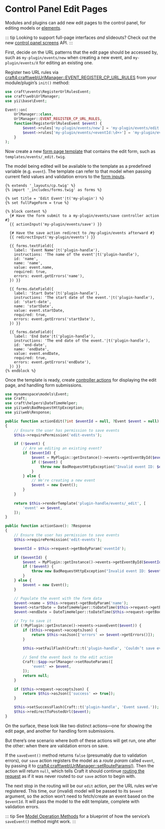# Control Panel Edit Pages

Modules and plugins can add new edit pages to the control panel, for editing models or [elements](./element-types.md).

::: tip
Looking to support full-page interfaces _and_ slideouts? Check out the new [control panel screens](./controllers.md#control-panel-screens) API.
:::

First, decide on the URL patterns that the edit page should be accessed by, such as `my-plugin/events/new` when creating a new event, and `my-plugin/events/X` for editing an existing one.

Register two URL rules via <craft4:craft\web\UrlManager::EVENT_REGISTER_CP_URL_RULES> from your module/plugin’s `init()` method:

```php
use craft\events\RegisterUrlRulesEvent;
use craft\web\UrlManager;
use yii\base\Event;

Event::on(
    UrlManager::class,
    UrlManager::EVENT_REGISTER_CP_URL_RULES,
    function(RegisterUrlRulesEvent $event) {
        $event->rules['my-plugin/events/new'] = 'my-plugin/events/edit';
        $event->rules['my-plugin/events/<eventId:\d+>'] = 'my-plugin/events/edit';
    }
);
```

Now create a new [form page template](./cp-templates.md#form-pages) that contains the edit form, such as `templates/events/_edit.twig`.

The model being edited will be available to the template as a predefined variable (e.g. `event`). The template can refer to that model when passing current field values and validation errors to the [form inputs](./cp-templates.md#form-inputs).

```twig
{% extends '_layouts/cp.twig' %}
{% import '_includes/forms.twig' as forms %}

{% set title = 'Edit Event'|t('my-plugin') %}
{% set fullPageForm = true %}

{% block content %}
  {# Have the form submit to a my-plugin/events/save controller action #}
  {{ actionInput('my-plugin/events/save') }}
  
  {# Have the save action redirect to /my-plugin/events afterward #}
  {{ redirectInput('my-plugin/events') }}

  {{ forms.textField({
    label: 'Event Name'|t('plugin-handle'),
    instructions: 'The name of the event'|t('plugin-handle'),
    id: 'name',
    name: 'name',
    value: event.name,
    required: true,
    errors: event.getErrors('name'),
  }) }}
  
  {{ forms.dateField({
    label: 'Start Date'|t('plugin-handle'),
    instructions: 'The start date of the event.'|t('plugin-handle'),
    id: 'start-date',
    name: 'startDate',
    value: event.startDate,
    required: true,
    errors: event.getErrors('startDate'),
  }) }}
  
  {{ forms.dateField({
    label: 'End Date'|t('plugin-handle'),
    instructions: 'The end date of the event.'|t('plugin-handle'),
    id: 'end-date',
    name: 'endDate',
    value: event.endDate,
    required: true,
    errors: event.getErrors('endDate'),
  }) }}
{% endblock %}
```

Once the template is ready, create [controller actions](./controllers.md) for displaying the edit page, and handling form submissions.

```php
use mynamespace\models\Event;
use Craft;
use craft\helpers\DateTimeHelper;
use yii\web\BadRequestHttpException;
use yii\web\Response;

public function actionEdit(?int $eventId = null, ?Event $event = null): Response
{
    // Ensure the user has permission to save events
    $this->requirePermission('edit-events');

    if (!$event) {
        // Are we editing an existing event?
        if ($eventId) {
            $event = MyPlugin::getInstance()->events->getEventById($eventId);
            if (!$event) {
                throw new BadRequestHttpException("Invalid event ID: $eventId");
            }
        } else {
            // We're creating a new event
            $event = new Event();
        }
    }
    
    return $this->renderTemplate('plugin-handle/events/_edit', [
        'event' => $event,
    ]);
}

public function actionSave(): ?Response
{
    // Ensure the user has permission to save events
    $this->requirePermission('edit-events');

    $eventId = $this->request->getBodyParam('eventId');

    if ($eventId) {
        $event = MyPlugin::getInstance()->events->getEventById($eventId);
        if (!$event) {
            throw new BadRequestHttpException("Invalid event ID: $eventId");
        }
    } else {
        $event = new Event();
    }

    // Populate the event with the form data
    $event->name = $this->request->getBodyParam('name');
    $event->startDate = DateTimeHelper::toDateTime($this->request->getBodyParam('startDate'));
    $event->endDate = DateTimeHelper::toDateTime($this->request->getBodyParam('endDate'));

    // Try to save it
    if (!MyPlugin::getInstance()->events->saveEvent($event)) {
        if ($this->request->acceptsJson) {
            return $this->asJson(['errors' => $event->getErrors()]);
        }

        $this->setFailFlash(Craft::t('plugin-handle', 'Couldn’t save event.'));
        
        // Send the event back to the edit action
        Craft::$app->urlManager->setRouteParams([
            'event' => $event,
        ]);
        return null;
    }

    if ($this->request->acceptsJson) {
        return $this->asJson(['success' => true]);
    }

    $this->setSuccessFlash(Craft::t('plugin-handle', 'Event saved.'));
    $this->redirectToPostedUrl($event);
}
```

On the surface, these look like two distinct actions—one for showing the edit page, and another for handling form submissions.

But there’s one scenario where _both_ of these actions will get run, one after the other: when there are validation errors on save.

If the `saveEvent()` method returns `false` (presumably due to validation errors), our `save` action registers the model as a _route param_ called `event`, by passing it to <craft4:craft\web\UrlManager::setRouteParams()>. Then the action will return `null`, which tells Craft it should continue [routing the request](../routing.md) as if it was never routed to our `save` action to begin with.

The next stop in the routing will be our `edit` action, per the URL rules we’ve registered. This time, our (invalid) model will be passed to its `$event` argument, so the action won’t need to fetch/create an event based on the `$eventId`. It will pass the model to the edit template, complete with validation errors.

::: tip
See [Model Operation Methods](./services.md#model-operation-methods) for a blueprint of how the service’s `saveEvent()` method might work.
:::
